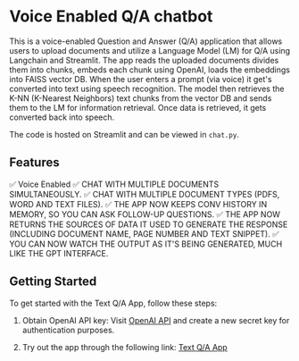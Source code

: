 # Voice Enabled Q/A chatbot

This is a voice-enabled Question and Answer (Q/A) application that allows users to upload documents and utilize a Language Model (LM) for Q/A using Langchain and Streamlit. The app reads the uploaded documents divides them into chunks, embeds each chunk using OpenAI, loads the embeddings into FAISS vector DB. 
When the user enters a prompt (via voice) it get's converted into text using speech recognition. The model then retrieves the K-NN (K-Nearest Neighbors) text chunks from the vector DB and sends them to the LM for information retrieval.
Once data is retrieved, it gets converted back into speech.

The code is hosted on Streamlit and can be viewed in `chat.py`.


## Features
✅ Voice Enabled
✅ CHAT WITH MULTIPLE DOCUMENTS SIMULTANEOUSLY.
✅ CHAT WITH MULTIPLE DOCUMENT TYPES (PDFS, WORD AND TEXT FILES).
✅ THE APP NOW KEEPS CONV HISTORY IN MEMORY, SO YOU CAN ASK FOLLOW-UP QUESTIONS.
✅ THE APP NOW RETURNS THE SOURCES OF DATA IT USED TO GENERATE THE RESPONSE (INCLUDING DOCUMENT NAME, PAGE NUMBER AND TEXT SNIPPET).
✅ YOU CAN NOW WATCH THE OUTPUT AS IT'S BEING GENERATED, MUCH LIKE THE GPT INTERFACE.

## Getting Started

To get started with the Text Q/A App, follow these steps:

1. Obtain OpenAI API key: Visit [OpenAI API](https://platform.openai.com/account/api-keys) and create a new secret key for authentication purposes.

2. Try out the app through the following link: [Text Q/A App](https://voiceaiqna.streamlit.app/)

